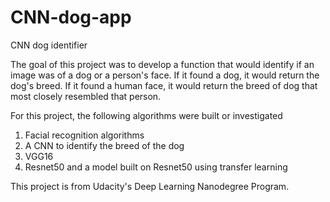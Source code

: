 # CNN-dog-app
CNN dog identifier

The goal of this project was to develop a function that would identify if an image was of a dog or a person's face.  If it found a dog, it would return the dog's breed.  If it found a human face, it would return the breed of dog that most closely resembled that person.

For this project, the following algorithms were built or investigated
1. Facial recognition algorithms
2. A CNN to identify the breed of the dog
3. VGG16
4. Resnet50 and a model built on Resnet50 using transfer learning

This project is from Udacity's Deep Learning Nanodegree Program.
